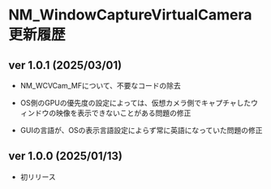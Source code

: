 # NM_WindowCaptureVirtualCamera 更新履歴

## ver 1.0.1 (2025/03/01)
- NM_WCVCam_MFについて、不要なコードの除去

- OS側のGPUの優先度の設定によっては、仮想カメラ側でキャプチャしたウィンドウの映像を表示できないことがある問題の修正

- GUIの言語が、OSの表示言語設定によらず常に英語になっていた問題の修正


## ver 1.0.0 (2025/01/13)
- 初リリース
